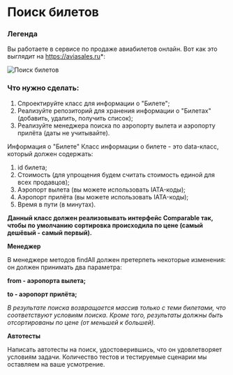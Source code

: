 <h1> Поиск билетов</h1>

<h3>Легенда</h3>

Вы работаете в сервисе по продаже авиабилетов онлайн. Вот как это выглядит на https://aviasales.ru*:

![Поиск билетов](https://github.com/netology-code/javaqa-homeworks/blob/master/interfaces/pic/aviasales.png?raw=true)

<h3>Что нужно сделать:</h3>

1. Спроектируйте класс для информации о "Билете";
1. Реализуйте репозиторий для хранения информации о "Билетах" (добавить, удалить, получить список);
1. Реализуйте менеджера поиска по аэропорту вылета и аэропорту прилёта (даты не учитывайте).

Информация о "Билете"
Класс информации о билете - это data-класс, который должен содержать:
1. id билета;
1. Стоимость (для упрощения будем считать стоимость единой для всех продавцов);
1. Аэропорт вылета (вы можете использовать IATA-коды);
1. Аэропорт прилёта (вы можете использовать IATA-коды);
1. Время в пути (в минутах).

**Данный класс должен реализовывать интерфейс Comparable так, чтобы по умолчанию сортировка происходила по цене (самый дешёвый - самый первый).**

**Менеджер**

В менеджере методов findAll должен претерпеть некоторые изменения: он должен принимать два параметра:

**from - аэропорта вылета;**

**to - аэропорт прилёта;**

*В результате поиска возвращается массив только с теми билетами, что соответствуют условиям поиска.
Кроме того, результаты должны быть отсортированы по цене (от меньшей к большей).*

**Автотесты**

Написать автотесты на поиск, удостоверившись, что он удовлетворяет условиям задачи. Количество тестов и тестируемые сценарии мы оставляем на ваше усмотрение.